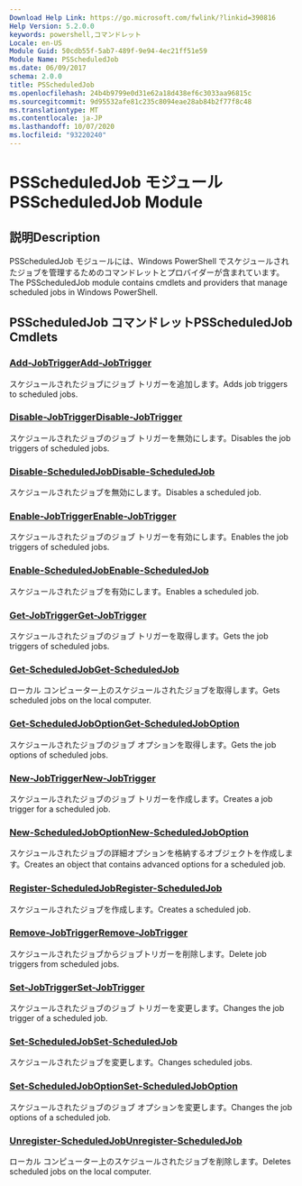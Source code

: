 ```yaml
---
Download Help Link: https://go.microsoft.com/fwlink/?linkid=390816
Help Version: 5.2.0.0
keywords: powershell,コマンドレット
Locale: en-US
Module Guid: 50cdb55f-5ab7-489f-9e94-4ec21ff51e59
Module Name: PSScheduledJob
ms.date: 06/09/2017
schema: 2.0.0
title: PSScheduledJob
ms.openlocfilehash: 24b4b9799e0d31e62a18d438ef6c3033aa96815c
ms.sourcegitcommit: 9d95532afe81c235c8094eae28ab84b2f77f8c48
ms.translationtype: MT
ms.contentlocale: ja-JP
ms.lasthandoff: 10/07/2020
ms.locfileid: "93220240"
---
```

# <span data-ttu-id="4c663-103">PSScheduledJob モジュール</span><span class="sxs-lookup"><span data-stu-id="4c663-103">PSScheduledJob Module</span></span>

## <span data-ttu-id="4c663-104">説明</span><span class="sxs-lookup"><span data-stu-id="4c663-104">Description</span></span>

<span data-ttu-id="4c663-105">PSScheduledJob モジュールには、Windows PowerShell でスケジュールされたジョブを管理するためのコマンドレットとプロバイダーが含まれています。</span><span class="sxs-lookup"><span data-stu-id="4c663-105">The PSScheduledJob module contains cmdlets and providers that manage scheduled jobs in Windows PowerShell.</span></span>

## <span data-ttu-id="4c663-106">PSScheduledJob コマンドレット</span><span class="sxs-lookup"><span data-stu-id="4c663-106">PSScheduledJob Cmdlets</span></span>

### [<span data-ttu-id="4c663-107">Add-JobTrigger</span><span class="sxs-lookup"><span data-stu-id="4c663-107">Add-JobTrigger</span></span>](Add-JobTrigger.md)
<span data-ttu-id="4c663-108">スケジュールされたジョブにジョブ トリガーを追加します。</span><span class="sxs-lookup"><span data-stu-id="4c663-108">Adds job triggers to scheduled jobs.</span></span>

### [<span data-ttu-id="4c663-109">Disable-JobTrigger</span><span class="sxs-lookup"><span data-stu-id="4c663-109">Disable-JobTrigger</span></span>](Disable-JobTrigger.md)
<span data-ttu-id="4c663-110">スケジュールされたジョブのジョブ トリガーを無効にします。</span><span class="sxs-lookup"><span data-stu-id="4c663-110">Disables the job triggers of scheduled jobs.</span></span>

### [<span data-ttu-id="4c663-111">Disable-ScheduledJob</span><span class="sxs-lookup"><span data-stu-id="4c663-111">Disable-ScheduledJob</span></span>](Disable-ScheduledJob.md)
<span data-ttu-id="4c663-112">スケジュールされたジョブを無効にします。</span><span class="sxs-lookup"><span data-stu-id="4c663-112">Disables a scheduled job.</span></span>

### [<span data-ttu-id="4c663-113">Enable-JobTrigger</span><span class="sxs-lookup"><span data-stu-id="4c663-113">Enable-JobTrigger</span></span>](Enable-JobTrigger.md)
<span data-ttu-id="4c663-114">スケジュールされたジョブのジョブ トリガーを有効にします。</span><span class="sxs-lookup"><span data-stu-id="4c663-114">Enables the job triggers of scheduled jobs.</span></span>

### [<span data-ttu-id="4c663-115">Enable-ScheduledJob</span><span class="sxs-lookup"><span data-stu-id="4c663-115">Enable-ScheduledJob</span></span>](Enable-ScheduledJob.md)
<span data-ttu-id="4c663-116">スケジュールされたジョブを有効にします。</span><span class="sxs-lookup"><span data-stu-id="4c663-116">Enables a scheduled job.</span></span>

### [<span data-ttu-id="4c663-117">Get-JobTrigger</span><span class="sxs-lookup"><span data-stu-id="4c663-117">Get-JobTrigger</span></span>](Get-JobTrigger.md)
<span data-ttu-id="4c663-118">スケジュールされたジョブのジョブ トリガーを取得します。</span><span class="sxs-lookup"><span data-stu-id="4c663-118">Gets the job triggers of scheduled jobs.</span></span>

### [<span data-ttu-id="4c663-119">Get-ScheduledJob</span><span class="sxs-lookup"><span data-stu-id="4c663-119">Get-ScheduledJob</span></span>](Get-ScheduledJob.md)
<span data-ttu-id="4c663-120">ローカル コンピューター上のスケジュールされたジョブを取得します。</span><span class="sxs-lookup"><span data-stu-id="4c663-120">Gets scheduled jobs on the local computer.</span></span>

### [<span data-ttu-id="4c663-121">Get-ScheduledJobOption</span><span class="sxs-lookup"><span data-stu-id="4c663-121">Get-ScheduledJobOption</span></span>](Get-ScheduledJobOption.md)
<span data-ttu-id="4c663-122">スケジュールされたジョブのジョブ オプションを取得します。</span><span class="sxs-lookup"><span data-stu-id="4c663-122">Gets the job options of scheduled jobs.</span></span>

### [<span data-ttu-id="4c663-123">New-JobTrigger</span><span class="sxs-lookup"><span data-stu-id="4c663-123">New-JobTrigger</span></span>](New-JobTrigger.md)
<span data-ttu-id="4c663-124">スケジュールされたジョブのジョブ トリガーを作成します。</span><span class="sxs-lookup"><span data-stu-id="4c663-124">Creates a job trigger for a scheduled job.</span></span>

### [<span data-ttu-id="4c663-125">New-ScheduledJobOption</span><span class="sxs-lookup"><span data-stu-id="4c663-125">New-ScheduledJobOption</span></span>](New-ScheduledJobOption.md)
<span data-ttu-id="4c663-126">スケジュールされたジョブの詳細オプションを格納するオブジェクトを作成します。</span><span class="sxs-lookup"><span data-stu-id="4c663-126">Creates an object that contains advanced options for a scheduled job.</span></span>

### [<span data-ttu-id="4c663-127">Register-ScheduledJob</span><span class="sxs-lookup"><span data-stu-id="4c663-127">Register-ScheduledJob</span></span>](Register-ScheduledJob.md)
<span data-ttu-id="4c663-128">スケジュールされたジョブを作成します。</span><span class="sxs-lookup"><span data-stu-id="4c663-128">Creates a scheduled job.</span></span>

### [<span data-ttu-id="4c663-129">Remove-JobTrigger</span><span class="sxs-lookup"><span data-stu-id="4c663-129">Remove-JobTrigger</span></span>](Remove-JobTrigger.md)
<span data-ttu-id="4c663-130">スケジュールされたジョブからジョブトリガーを削除します。</span><span class="sxs-lookup"><span data-stu-id="4c663-130">Delete job triggers from scheduled jobs.</span></span>

### [<span data-ttu-id="4c663-131">Set-JobTrigger</span><span class="sxs-lookup"><span data-stu-id="4c663-131">Set-JobTrigger</span></span>](Set-JobTrigger.md)
<span data-ttu-id="4c663-132">スケジュールされたジョブのジョブ トリガーを変更します。</span><span class="sxs-lookup"><span data-stu-id="4c663-132">Changes the job trigger of a scheduled job.</span></span>

### [<span data-ttu-id="4c663-133">Set-ScheduledJob</span><span class="sxs-lookup"><span data-stu-id="4c663-133">Set-ScheduledJob</span></span>](Set-ScheduledJob.md)
<span data-ttu-id="4c663-134">スケジュールされたジョブを変更します。</span><span class="sxs-lookup"><span data-stu-id="4c663-134">Changes scheduled jobs.</span></span>

### [<span data-ttu-id="4c663-135">Set-ScheduledJobOption</span><span class="sxs-lookup"><span data-stu-id="4c663-135">Set-ScheduledJobOption</span></span>](Set-ScheduledJobOption.md)
<span data-ttu-id="4c663-136">スケジュールされたジョブのジョブ オプションを変更します。</span><span class="sxs-lookup"><span data-stu-id="4c663-136">Changes the job options of a scheduled job.</span></span>

### [<span data-ttu-id="4c663-137">Unregister-ScheduledJob</span><span class="sxs-lookup"><span data-stu-id="4c663-137">Unregister-ScheduledJob</span></span>](Unregister-ScheduledJob.md)
<span data-ttu-id="4c663-138">ローカル コンピューター上のスケジュールされたジョブを削除します。</span><span class="sxs-lookup"><span data-stu-id="4c663-138">Deletes scheduled jobs on the local computer.</span></span>
